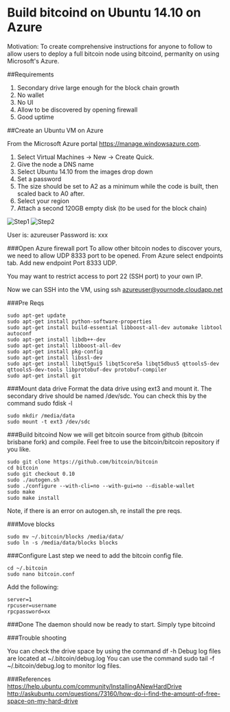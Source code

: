 # Build bitcoind on Ubuntu 14.10 on Azure

Motivation: To create comprehensive instructions for anyone to follow to allow users to deploy a full bitcoin node using bitcoind, permanlty on using Microsoft's Azure.

##Requirements
1. Secondary drive large enough for the block chain growth
2. No wallet
3. No UI
4. Allow to be discovered by opening firewall
5. Good uptime

##Create an Ubuntu VM on Azure

From the Microsoft Azure portal https://manage.windowsazure.com.

1. Select Virtual Machines -> New -> Create Quick.
2. Give the node a DNS name
3. Select Ubuntu 14.10 from the images drop down
4. Set a password
5. The size should be set to A2 as a minimum while the code is built, then scaled back to A0 after.
6. Select your region
7. Attach a second 120GB empty disk (to be used for the block chain)

![Step1](https://github.com/evapeak/bitcoind/blob/master/azure1.png)
![Step2](https://github.com/evapeak/bitcoind/blob/master/azure2.png)

User is: azureuser
Password is: xxx

###Open Azure firewall port
To allow other bitcoin nodes to discover yours, we need to allow UDP 8333 port to be opened.  From Azure select endpoints tab.  Add new endpoint Port 8333 UDP.

You may want to restrict access to port 22 (SSH port) to your own IP.

Now we can SSH into the VM, using ssh azureuser@yournode.cloudapp.net

###Pre Reqs
```
sudo apt-get update
sudo apt-get install python-software-properties
sudo apt-get install build-essential libboost-all-dev automake libtool autoconf
sudo apt-get install libdb++-dev
sudo apt-get install libboost-all-dev
sudo apt-get install pkg-config
sudo apt-get install libssl-dev
sudo apt-get install libqt5gui5 libqt5core5a libqt5dbus5 qttools5-dev qttools5-dev-tools libprotobuf-dev protobuf-compiler
sudo apt-get install git
```

###Mount data drive
Format the data drive using ext3 and mount it.  The secondary drive should be named /dev/sdc.  You can check this by the command sudo fdisk -l
```
sudo mkdir /media/data
sudo mount -t ext3 /dev/sdc 
```

###Build bitcoind
Now we will get bitcoin source from github (bitcoin brisbane fork) and compile.  Feel free to use the bitcoin/bitcoin repository if you like.
```
sudo git clone https://github.com/bitcoin/bitcoin
cd bitcoin
sudo git checkout 0.10
sudo ./autogen.sh
sudo ./configure --with-cli=no --with-gui=no --disable-wallet
sudo make 
sudo make install
```

Note, if there is an error on autogen.sh, re install the pre reqs.

###Move blocks
```
sudo mv ~/.bitcoin/blocks /media/data/
sudo ln -s /media/data/blocks blocks
```

###Configure
Last step we need to add the bitcoin config file.
```
cd ~/.bitcoin
sudo nano bitcoin.conf
```

Add the following:
```
server=1
rpcuser=username
rpcpassword=xx
```

###Done
The daemon should now be ready to start.  Simply type bitcoind

###Trouble shooting

You can check the drive space by using the command df -h
Debug log files are located at ~/.bitcoin/debug.log  You can use the command sudo tail -f ~/.bitcoin/debug.log to monitor log files.

###References
https://help.ubuntu.com/community/InstallingANewHardDrive
http://askubuntu.com/questions/73160/how-do-i-find-the-amount-of-free-space-on-my-hard-drive
